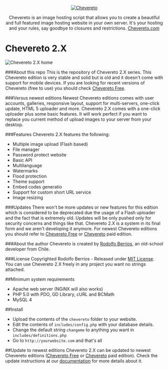 <p align="center">
	<a href="https://chevereto.com/"><img src="https://chevereto.com/app/themes/v3/img/chevereto-large.png" alt="Chevereto"></a>
</p>
<p align="center">Chevereto is an image hosting script that allows you to create a beautiful and full featured image hosting website in your own server. It's your hosting and your rules, say goodbye to closures and restrictions. <a href="https://chevereto.com">Chevereto.com</a></p>

Chevereto 2.X
=

![Chevereto 2.X home](https://chevereto.com/src/img/screens/version/2/home.png)

###About this repo
This is the repository of Chevereto 2.X series. This Chevereto edition is very stable and solid but is old and it doesn't come with support for mobile devices. If you are looking for recent versions of Chevereto (free to use) you should check [Chevereto Free](https://chevereto.com/free).

###Versus newest editions
Newest Chevereto editions comes with user accounts, galleries, responsive layout, support for multi-servers, one-click update, HTML 5 uploader and more. Chevereto 2.X comes with a one-click uploader plus some basic features. It will work perfect if you want to replace you current method of upload images to your server from your desktop.

###Features
Chevereto 2.X features the following:
* Multiple image upload (Flash based)
* File manager
* Password protect website
* Basic API
* Multilanguage
* Watermarks
* Flood protection
* Theme support
* Embed codes generatio
* Support for custom short URL service
* Image resizing

###Updates
There won't be more updates or new features for this edition which is considered to be deprecated due the usage of a Flash uploader and the fact that is extremely old. Updates will be only pushed only for security concerns and things like that. Chevereto 2.X is a system in its final form and we aren't developing it anymore. For newest Chevereto editions you should refer to [Chevereto Free](https://chevereto.com/free) or [Chevereto](https://chevereto.com/pricing) paid edition.

###About the author
Chevereto is created by [Rodolfo Berrios](http://rodolfoberrios.com), an old-school developer from Chile.

###License
Copyrighted Rodolfo Berríos - Released under [MIT License](http://opensource.org/licenses/MIT). You can use Chevereto 2.X freely in any project you want no strings attached.

##Minimum system requirements
- Apache web server (NGiNX will also works)
- PHP 5.0 with PDO, GD Library, cURL and BCMath
- MySQL 4

##Install
* Upload the contents of the `chevereto` folder to your website.
* Edit the contents of `includes/config.php` with your database details.
* Change the default string `changeme` to anything you want in `includes/definitions.php`
* Go to `http://yourwebsite.com` and that's all

##Update to newest editions
Chevereto 2.X can be updated to newest Chevereto editions ([Chevereto Free](https://chevereto.com/free) or [Chevereto](https://chevereto.com/pricing) paid edition). Check the update instructions at our [documentation](https://chevereto.com/docs/update-guide) for more details about it.
